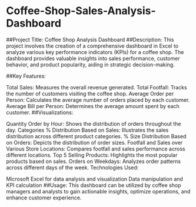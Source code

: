 # Coffee-Shop-Sales-Analysis-Dashboard

##Project Title: Coffee Shop Analysis Dashboard
##Description:
This project involves the creation of a comprehensive dashboard in Excel to analyze various key performance indicators (KPIs) for a coffee shop. The dashboard provides valuable insights into sales performance, customer behavior, and product popularity, aiding in strategic decision-making.

##Key Features:

Total Sales: Measures the overall revenue generated.
Total Footfall: Tracks the number of customers visiting the coffee shop.
Average Order per Person: Calculates the average number of orders placed by each customer.
Average Bill per Person: Determines the average amount spent by each customer.
##Visualizations:

Quantity Order by Hour: Shows the distribution of orders throughout the day.
Categories % Distribution Based on Sales: Illustrates the sales distribution across different product categories.
% Size Distribution Based on Orders: Depicts the distribution of order sizes.
Footfall and Sales over Various Store Locations: Compares footfall and sales performance across different locations.
Top 5 Selling Products: Highlights the most popular products based on sales.
Orders on Weekdays: Analyzes order patterns across different days of the week.
Technologies Used:

Microsoft Excel for data analysis and visualization
Data manipulation and KPI calculation
##Usage:
This dashboard can be utilized by coffee shop managers and analysts to gain actionable insights, optimize operations, and enhance customer experience.
